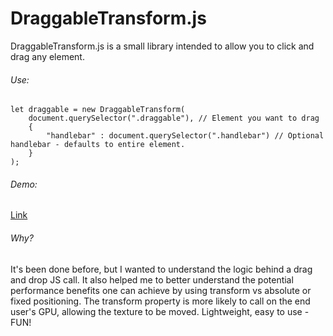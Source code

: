 # DraggableTransform.js

DraggableTransform.js is a small library intended to allow you to click and drag any element.

###### Use:

```
let draggable = new DraggableTransform(
    document.querySelector(".draggable"), // Element you want to drag
    {
        "handlebar" : document.querySelector(".handlebar") // Optional handlebar - defaults to entire element.
    }
);
```

###### Demo:


[Link](https://newah1.github.io/draggable-transform/)

###### Why? 

It's been done before, but I wanted to understand the logic behind a drag and drop JS call. It also helped me to better understand the potential performance benefits one can achieve by using transform vs absolute or fixed positioning. The transform property is more likely to call on the end user's GPU, allowing the texture to be moved. Lightweight, easy to use - FUN!
